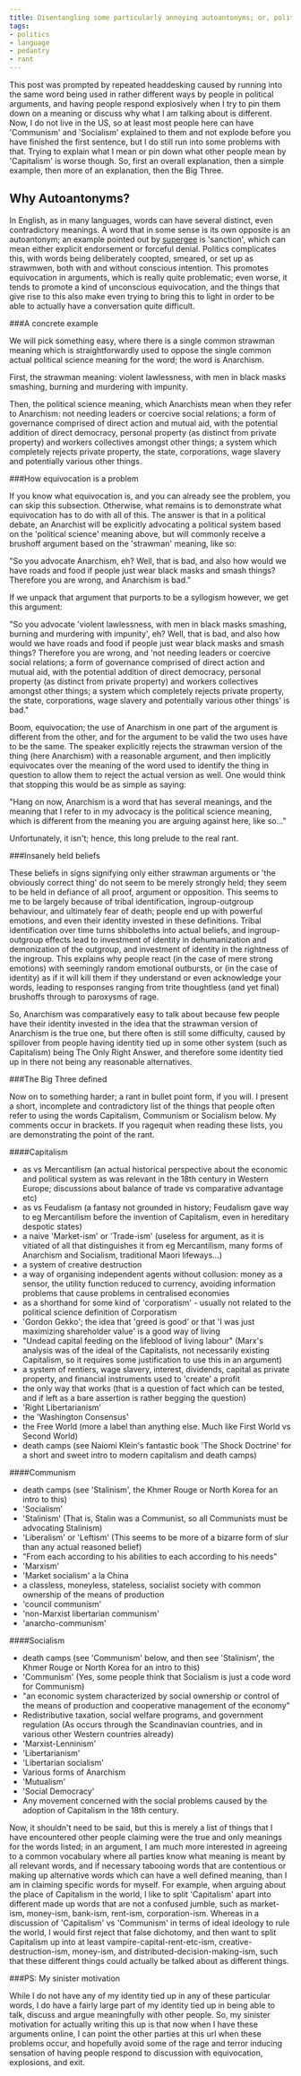 ```yaml
---
title: Disentangling some particularly annoying autoantonyms; or, politics, the mind killer
tags:
- politics
- language
- pedantry
- rant
---
```


This post was prompted by repeated headdesking caused by running into the same word being used in rather different ways by people in political arguments, and having people respond explosively when I try to pin them down on a meaning or discuss why what I am talking about is different. Now, I do not live in the US, so at least most people here can have 'Communism' and 'Socialism' explained to them and not explode before you have finished the first sentence, but I do still run into some problems with that. Trying to explain what I mean or pin down what other people mean by 'Capitalism' is worse though. So, first an overall explanation, then a simple example, then more of an explanation, then the Big Three.

Why Autoantonyms?
-----------------

In English, as in many languages, words can have several distinct, even contradictory meanings. A word that in some sense is its own opposite is an autoantonym; an example pointed out by [supergee](http://supergee.livejournal.com/2645438.html) is 'sanction', which can mean either explicit endorsement or forceful denial. Politics complicates this, with words being deliberately coopted, smeared, or set up as strawmwen, both with and without conscious intention. This promotes equivocation in arguments, which is really quite problematic; even worse, it tends to promote a kind of unconscious equivocation, and the things that give rise to this also make even trying to bring this to light in order to be able to actually have a conversation quite difficult.

###A concrete example

We will pick something easy, where there is a single common strawman meaning which is straightforwardly used to oppose the single common actual political science meaning for the word; the word is Anarchism.

First, the strawman meaning: violent lawlessness, with men in black masks smashing, burning and murdering with impunity.

Then, the political science meaning, which Anarchists mean when they refer to Anarchism: not needing leaders or coercive social relations; a form of governance comprised of direct action and mutual aid, with the potential addition of direct democracy, personal property (as distinct from private property) and workers collectives amongst other things; a system which completely rejects private property, the state, corporations, wage slavery and potentially various other things.

###How equivocation is a problem

If you know what equivocation is, and you can already see the problem, you can skip this subsection. Otherwise,  what remains is to demonstrate what equivocation has to do with all of this. The answer is that in a political debate, an Anarchist will be explicitly advocating a political system based on the 'political science' meaning above, but will commonly receive a brushoff argument based on the 'strawman' meaning, like so:

"So you advocate Anarchism, eh? Well, that is bad, and also how would we have roads and food if people just wear black masks and smash things? Therefore you are wrong, and Anarchism is bad."

If we unpack that argument that purports to be a syllogism however, we get this argument:

"So you advocate 'violent lawlessness, with men in black masks smashing, burning and murdering with impunity', eh? Well, that is bad, and also how would we have roads and food if people just wear black masks and smash things? Therefore you are wrong, and 'not needing leaders or coercive social relations; a form of governance comprised of direct action and mutual aid, with the potential addition of direct democracy, personal property (as distinct from private property) and workers collectives amongst other things; a system which completely rejects private property, the state, corporations, wage slavery and potentially various other things' is bad."

Boom, equivocation; the use of Anarchism in one part of the argument is different from the other, and for the argument to be valid the two uses have to be the same. The speaker explicitly rejects the strawman version of the thing (here Anarchism) with a reasonable argument, and then implicitly equivocates over the meaning of the word used to identify the thing in question to allow them to reject the actual version as well. One would think that stopping this would be as simple as saying:

"Hang on now, Anarchism is a word that has several meanings, and the meaning that I refer to in my advocacy is the political science meaning, which is different from the meaning you are arguing against here, like so..."

Unfortunately, it isn't; hence, this long prelude to the real rant.

###Insanely held beliefs

These beliefs in signs signifying only either strawman arguments or 'the obviously correct thing' do not seem to be merely strongly held; they seem to be held in defiance of all proof, argument or opposition. This seems to me to be largely because of tribal identification, ingroup-outgroup behaviour, and ultimately fear of death; people end up with powerful emotions, and even their identity invested in these definitions. Tribal identification over time turns shibboleths into actual beliefs, and ingroup-outgroup effects lead to investment of identity in dehumanization and demonization of the outgroup, and investment of identity in the rightness of the ingroup. This explains why people react (in the case of mere strong emotions) with seemingly random emotional outbursts, or (in the case of identity) as if it will kill them if they understand or even acknowledge your words, leading to responses ranging from trite thoughtless (and yet final) brushoffs through to paroxysms of rage.

So, Anarchism was comparatively easy to talk about because few people have their identity invested in the idea that the strawman version of Anarchism is the true one, but there often is still some difficulty, caused by spillover from people having identity tied up in some other system (such as Capitalism) being The Only Right Answer, and therefore some identity tied up in there not being any reasonable alternatives.

###The Big Three defined

Now on to something harder; a rant in bullet point form, if you will. I present a short, incomplete and contradictory list of the things that people often refer to using the words Capitalism, Communism or Socialism below. My comments occur in brackets. If you ragequit when reading these lists, you are demonstrating the point of the rant.

####Capitalism
- as vs Mercantilism (an actual historical perspective about the economic and political system as was relevant in the 18th century in Western Europe; discussions about balance of trade vs comparative advantage etc)
- as vs Feudalism (a fantasy not grounded in history; Feudalism gave way to eg Mercantilism before the invention of Capitalism, even in hereditary despotic states)
- a naive 'Market-ism' or 'Trade-ism' (useless for argument, as it is vitiated of all that distinguishes it from eg Mercantilism, many forms of Anarchism and Socialism, traditional Maori lifeways...)
- a system of creative destruction
- a way of organising independent agents without collusion: money as a sensor, the utility function reduced to currency, avoiding information problems that cause problems in centralised economies
- as a shorthand for some kind of 'corporatism' - usually not related to the political science definition of Corporatism
- 'Gordon Gekko'; the idea that 'greed is good' or that 'I was just maximizing shareholder value' is a good way of living
- "Undead capital feeding on the lifeblood of living labour" (Marx's analysis was of the ideal of the Capitalists, not necessarily existing Capitalism, so it requires some justification to use this in an argument)
- a system of rentiers, wage slavery, interest, dividends, capital as private property, and financial instruments used to 'create' a profit
- the only way that works (that is a question of fact which can be tested, and if left as a bare assertion is rather begging the question)
- 'Right Libertarianism'
- the 'Washington Consensus'
- the Free World (more a label than anything else. Much like First World vs Second World)
- death camps (see Naiomi Klein's fantastic book 'The Shock Doctrine' for a short and sweet intro to modern capitalism and death camps)


####Communism
- death camps (see 'Stalinism', the Khmer Rouge or North Korea for an intro to this)
- 'Socialism'
- 'Stalinism' (That is, Stalin was a Communist, so all Communists must be advocating Stalinism)
- 'Liberalism' or 'Leftism' (This seems to be more of a bizarre form of slur than any actual reasoned belief)
- "From each according to his abilities to each according to his needs"
- 'Marxism'
- 'Market socialism' a la China
- a classless, moneyless, stateless, socialist society with common ownership of the means of production
- 'council communism'
- 'non-Marxist libertarian communism'
- 'anarcho-communism'


####Socialism
- death camps (see 'Communism' below, and then see 'Stalinism', the Khmer Rouge or North Korea for an intro to this)
- 'Communism' (Yes, some people think that Socialism is just a code word for Communism)
- "an economic system characterized by social ownership or control of the means of production and cooperative management of the economy"
- Redistributive taxation, social welfare programs, and government regulation (As occurs through the Scandinavian countries, and in various other Western countries already)
- 'Marxist-Lenninism'
- 'Libertarianism'
- 'Libertarian socialism'
- Various forms of Anarchism
- 'Mutualism'
- 'Social Democracy'
- Any movement concerned with the social problems caused by the adoption of Capitalism in the 18th century.


Now, it shouldn't need to be said, but this is merely a list of things that I have encountered other people claiming were the true and only meanings for the words listed; in an argument, I am much more interested in agreeing to a common vocabulary where all parties know what meaning is meant by all relevant words, and if necessary tabooing words that are contentious or making up alternative words which can have a well defined meaning, than I am in claiming specific words for myself. For example, when arguing about the place of Capitalism in the world, I like to split 'Capitalism' apart into different made up words that are not a confused jumble, such as market-ism, money-ism, bank-ism, rent-ism, corporation-ism. Whereas in a discussion of 'Capitalism' vs 'Communism' in terms of ideal ideology to rule the world, I would first reject that false dichotomy, and then want to split Capitalism up into at least vampire-capital-rent-etc-ism, creative-destruction-ism, money-ism, and distributed-decision-making-ism, such that these different things could actually be talked about as different things.

###PS: My sinister motivation

While I do not have any of my identity tied up in any of these particular words, I do have a fairly large part of my identity tied up in being able to talk, discuss and argue meaningfully with other people. So, my sinister motivation for actually writing this up is that now when I have these arguments online, I can point the other parties at this url when these problems occur, and hopefully avoid some of the rage and terror inducing sensation of having people respond to discussion with equivocation, explosions, and exit.
